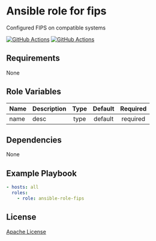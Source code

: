Ansible role for fips
==================================

Configured FIPS on compatible systems

[![GitHub Actions](https://github.com/mongodb-ansible-roles/ansible-role-fips/workflows/Molecule%20Test/badge.svg)](https://github.com/mongodb-ansible-roles/ansible-role-fips/actions?query=workflow%3A%22Molecule+Test%22)
[![GitHub Actions](https://github.com/mongodb-ansible-roles/ansible-role-fips/workflows/Release/badge.svg)](https://github.com/mongodb-ansible-roles/ansible-role-fips/actions?query=workflow%3A%22Release%22)

Requirements
------------

None

Role Variables
--------------

| Name | Description | Type | Default | Required |
|------|-------------|:----:|:-------:|:--------:|
| name | desc | type | default | required |

Dependencies
------------

None

Example Playbook
----------------

```yaml
- hosts: all
  roles:
    - role: ansible-role-fips
```

License
-------

[Apache License](LICENSE)
